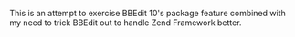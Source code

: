 This is an attempt to exercise BBEdit 10's package feature combined with my need to trick BBEdit out to handle Zend Framework better.